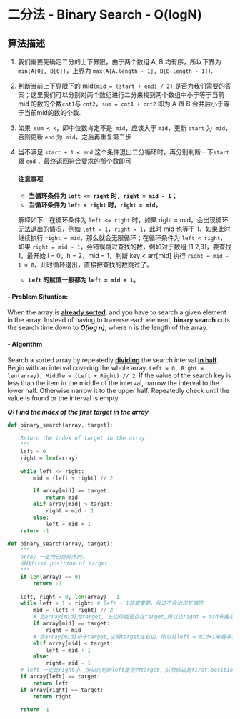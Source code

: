# 二分法 - Binary Search - O(logN)

## 算法描述

1. 我们需要先确定二分的上下界限，由于两个数组 A, B 均有序，所以下界为 `min(A[0], B[0])`，上界为 `max(A[A.length - 1], B[B.length - 1])`.

2. 判断当前上下界限下的 mid`(mid = (start + end) / 2)` 是否为我们需要的答案；这里我们可以分别对两个数组进行二分来找到两个数组中小于等于当前 mid 的数的个数`cnt1`与 `cnt2`，`sum = cnt1 + cnt2` 即为 A 跟 B 合并后小于等于当前mid的数的个数.

3. 如果` sum < k`，即中位数肯定不是` mid`，应该大于 `mid`，更新 `start` 为` mid`，否则更新 `end` 为` mid`，之后再重复第二步

4. 当不满足 `start + 1 < end` 这个条件退出二分循环时，再分别判断一下`start`跟 `end` ，最终返回符合要求的那个数即可

   

   #### 注意事项

   - **当循环条件为 `left <= right` 时，`right = mid - 1`；**
   - **当循环条件为 `left < right` 时，`right = mid`。**

   解释如下：在循环条件为 `left <= right` 时，如果 right = mid，会出现循环无法退出的情况，例如 `left = 1`，`right = 1`，此时 mid 也等于 1，如果此时继续执行 `right = mid`，那么就会无限循环；在循环条件为 `left < right`，如果 `right = mid - 1`，会错误跳过查找的数，例如对于数组 [1,2,3]，要查找 1，最开始 l = 0，h = 2，mid = 1，判断 key < arr[mid] 执行 `right = mid - 1 = 0`，此时循环退出，直接把查找的数跳过了。

   - **`Left` 的赋值一般都为 `left = mid + 1`。**

#### - Problem Situation:

When the array is **<u>already sorted</u>**, and you have to search a given element in the array. Instead of having to traverse each element, **binary search** cuts the search time down to ***O(log n)***, where n is the length of the array.

#### - Algorithm

Search a sorted array by repeatedly **<u>dividing</u>** the search interval **<u>in half</u>**. Begin with an interval covering the whole array. `Left = 0, Right = len(array), Middle = (Left + Right) // 2`. If the value of the search key is less than the item in the middle of the interval, narrow the interval to the lower half. Otherwise narrow it to the upper half. Repeatedly check until the value is found or the interval is empty.



***Q: Find the index of the first target in the array***

```python
def binary_search(array, target):
	"""
	Return the index of target in the array
	"""
	left = 0
	right = len(array)
	
	while left <= right:
		mid = (left + right) // 2

		if array[mid] == target:
			return mid
		elif array[mid] > target:
			right = mid - 1
		else:
			left = mid + 1
	return -1
```



```python
def binary_search(array, target):
    """
    array 一定为已排好序的，
    寻找first position of target
    """
    if len(array) == 0:
        return -1
    
    left, right = 0, len(array) - 1
    while left + 1 < right: # left + 1非常重要，保证不会出现死循环
        mid = (left + right) // 2
        # 当array[mid]为target, 左边可能还存在target,所以让right = mid来搜寻左边部分。
        if array[mid] == target:
            right = mid
        # 当array[mid]小于target,证明target在右边，所以让left = mid+1来搜寻右边部分
        elif array[mid] < target:
            left = mid + 1
        else:
        	right= mid - 1
    # left 一定比right小，所以先判断left是否为target，从而保证是first position
    if array[left] == target:
        return left
   	if array[right] == target:
        return right
   
	return -1
```



